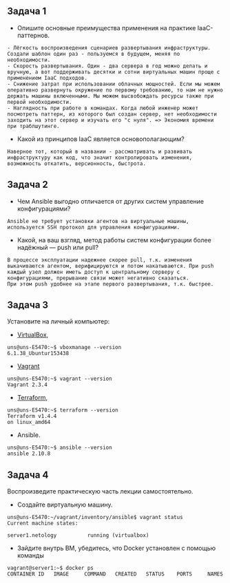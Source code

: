## Задача 1- Опишите основные преимущества применения на практике IaaC-паттернов.~~~- Лёгкость воспроизведения сценариев развертывания инфраструктуры. Создали шаблон один раз - пользуемся в будущем, меняя по необходимости.- Скорость развертывания. Один - два сервера в год можно делать и вручную, а вот поддерживать десятки и сотни виртуальных машин проще с применением IaaC подходов.- Снижение затрат при использовании облачных мощностей. Если мы можем оперативно развернуть окружение по первому требованию, то нам не нужно держать машины включенными. Мы можем высвобождать ресурсы также при первой необходимости.- Наглядность при работе в командах. Когда любой инженер может посмотреть паттерн, из которого был создан сервер, нет необходимости заходить на этот сервер и изучать его "с нуля". => Экономия времени при траблшутинге.~~~- Какой из принципов IaaC является основополагающим?~~~Наверное тот, который в названии - рассматривать и развивать инфраструктуру как код, что значит контролировать изменения, возможность откатить, версионность, быстрота. ~~~## Задача 2- Чем Ansible выгодно отличается от других систем управление конфигурациями?~~~Ansible не требует установки агентов на виртуальные машины, используется SSH протокол для управления конфигурациями.~~~- Какой, на ваш взгляд, метод работы систем конфигурации более надёжный — push или pull?~~~В процессе эксплуатации надежнее скорее pull, т.к. изменения выкачиваются агентом, верифицируются и потом накатываются. При push каждый узел должен иметь доступ к центральному серверу с конфигурациями, прерывание связи может негативно сказаться.При этом push удобнее на этапе первого развертывания, т.к. быстрее.~~~## Задача 3Установите на личный компьютер:- [VirtualBox](https://www.virtualbox.org/),```commandlineuns@uns-E5470:~$ vboxmanage --version6.1.38_Ubuntur153438```- [Vagrant](https://github.com/netology-code/devops-materials)```commandlineuns@uns-E5470:~$ vagrant --versionVagrant 2.3.4```- [Terraform](https://github.com/netology-code/devops-materials/blob/master/README.md),```commandlineuns@uns-E5470:~$ terraform --versionTerraform v1.4.4on linux_amd64```- Ansible.```commandlineuns@uns-E5470:~$ ansible --versionansible 2.10.8```## Задача 4Воспроизведите практическую часть лекции самостоятельно.- Создайте виртуальную машину.```commandlineuns@uns-E5470:~/vagrant/inventory/ansible$ vagrant statusCurrent machine states:server1.netology          running (virtualbox)```- Зайдите внутрь ВМ, убедитесь, что Docker установлен с помощью команды```vagrant@server1:~$ docker psCONTAINER ID   IMAGE     COMMAND   CREATED   STATUS    PORTS     NAMES```